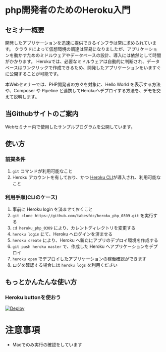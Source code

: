 # php開発者のためのHeroku入門

## セミナー概要

開発したアプリケーションを迅速に提供できるインフラは常に求められています。
クラウドによって仮想環境の調達は容易になりましたが、アプリケーションを動かすためのミドルウェアやデータベースの設計、導入には依然として時間がかかります。
Herokuでは、必要なミドルウェアは自動的に判断され、データベースはワンクリックで作成できるため、開発したアプリケーションをいますぐに公開することが可能です。

本Webセミナーでは、PHP開発者の方々を対象に、Hello World を表示する方法や、Composer や Pipeline と連携してHerokuへデプロイする方法を、デモを交えて説明します。

## 当Githubサイトのご案内

Webセミナー内で使用したサンプルプログラムを公開しています。

## 使い方

### 前提条件

1. `git` コマンドが利用可能なこと
2. Heroku アカウントを有しており、かつ [Heroku CLI](https://devcenter.heroku.com/articles/heroku-cli)が導入され、利用可能なこと

### 利用手順(CLIのケース)

1. 事前に Heroku login を済ませておくこと
2. `git clone https://github.com/tabesfdc/heroku_php_0309.git` を実行する
3. `cd heroku_php_0309` により、カレントディレクトリを変更する
4. `heroku login` にて、Heroku へログインを済ませる
5. `heroku create` により、Heroku へ新たにアプリのデプロイ環境を作成する
7. `git push heroku master` で、作成した Heroku へアプリケーションをデプロイ
8. `heroku open` でデプロイしたアプリケーションの稼働確認ができます
9. ログを確認する場合には `heroku logs` を利用ください

## もっとかんたんな使い方

### Heroku buttonを使おう

[![Deploy](https://www.herokucdn.com/deploy/button.svg)](https://heroku.com/deploy)


# 注意事項

- Macでのみ実行の確認をしています
